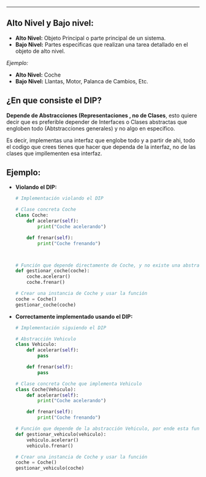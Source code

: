 
---
## Alto Nivel y Bajo nivel:

- **Alto Nivel:** Objeto Principal o parte principal de un sistema.
- **Bajo Nivel:** Partes especificas que realizan una tarea detallado en el objeto de alto nivel.

*Ejemplo:*
- **Alto Nivel:** Coche
- **Bajo Nivel:** Llantas, Motor, Palanca de Cambios, Etc.

## ¿En que consiste el DIP?

**Depende de Abstracciones (Representaciones , no de Clases**, esto quiere decir que es preferible depender de Interfaces o Clases abstractas que engloben todo (Abtstracciones generales) y no algo en especifico.

Es decir, implementas una interfaz que englobe todo y a partir de ahi, todo el codigo que crees tienes que hacer que dependa de la interfaz, no de las clases que impllementen esa interfaz. 

## Ejemplo:

- **Violando el DIP:**

	```python
	# Implementación violando el DIP
	
	# Clase concreta Coche
	class Coche:
	    def acelerar(self):
	        print("Coche acelerando")
	
	    def frenar(self):
	        print("Coche frenando")



	# Función que depende directamente de Coche, y no existe una abstraccion detras. 
	def gestionar_coche(coche):
	    coche.acelerar()
	    coche.frenar()
	
	# Crear una instancia de Coche y usar la función
	coche = Coche()
	gestionar_coche(coche)
	
	```

- **Correctamente implementado usando el DIP:**

	```python
	# Implementación siguiendo el DIP
	
	# Abstracción Vehiculo
	class Vehiculo:
	    def acelerar(self):
	        pass
	
	    def frenar(self):
	        pass
	
	# Clase concreta Coche que implementa Vehiculo
	class Coche(Vehiculo):
	    def acelerar(self):
	        print("Coche acelerando")
	
	    def frenar(self):
	        print("Coche frenando")
	
	# Función que depende de la abstracción Vehiculo, por ende esta funcion sirve para muchos tipos de vehiculos.
	def gestionar_vehiculo(vehiculo):
	    vehiculo.acelerar()
	    vehiculo.frenar()
	
	# Crear una instancia de Coche y usar la función
	coche = Coche()
	gestionar_vehiculo(coche)
	
	```